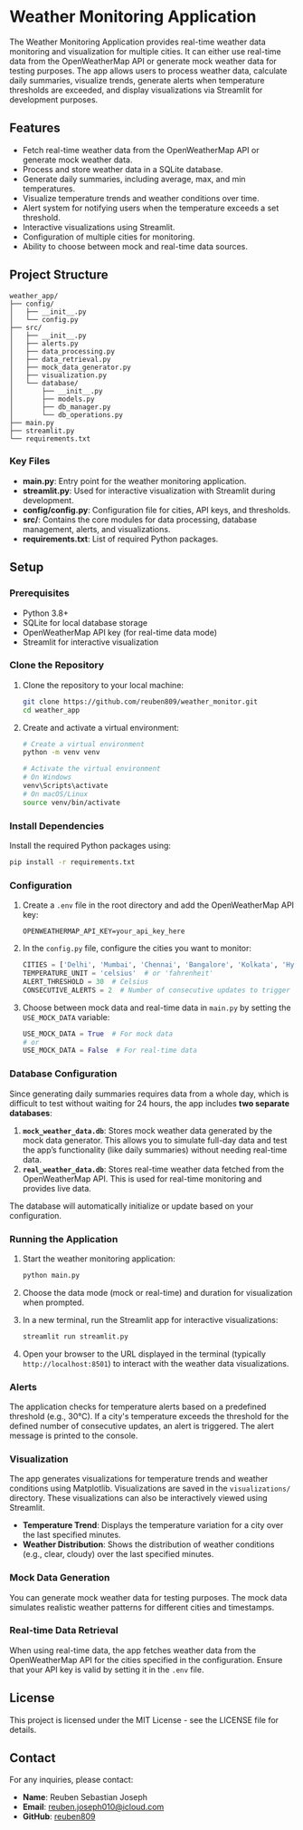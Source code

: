 # Weather Monitoring Application

The Weather Monitoring Application provides real-time weather data monitoring and visualization for multiple cities. It can either use real-time data from the OpenWeatherMap API or generate mock weather data for testing purposes. The app allows users to process weather data, calculate daily summaries, visualize trends, generate alerts when temperature thresholds are exceeded, and display visualizations via Streamlit for development purposes.

## Features

- Fetch real-time weather data from the OpenWeatherMap API or generate mock weather data.
- Process and store weather data in a SQLite database.
- Generate daily summaries, including average, max, and min temperatures.
- Visualize temperature trends and weather conditions over time.
- Alert system for notifying users when the temperature exceeds a set threshold.
- Interactive visualizations using Streamlit.
- Configuration of multiple cities for monitoring.
- Ability to choose between mock and real-time data sources.

## Project Structure

```plaintext
weather_app/
├── config/
│   ├── __init__.py
│   └── config.py
├── src/
│   ├── __init__.py
│   ├── alerts.py
│   ├── data_processing.py
│   ├── data_retrieval.py
│   ├── mock_data_generator.py
│   ├── visualization.py
│   └── database/
│       ├── __init__.py
│       ├── models.py
│       ├── db_manager.py
│       └── db_operations.py
├── main.py
├── streamlit.py    
└── requirements.txt
```

### Key Files

- **main.py**: Entry point for the weather monitoring application.
- **streamlit.py**: Used for interactive visualization with Streamlit during development.
- **config/config.py**: Configuration file for cities, API keys, and thresholds.
- **src/**: Contains the core modules for data processing, database management, alerts, and visualizations.
- **requirements.txt**: List of required Python packages.

## Setup

### Prerequisites

- Python 3.8+
- SQLite for local database storage
- OpenWeatherMap API key (for real-time data mode)
- Streamlit for interactive visualization

### Clone the Repository

1. Clone the repository to your local machine:

    ```bash
    git clone https://github.com/reuben809/weather_monitor.git
    cd weather_app
    ```

2. Create and activate a virtual environment:

    ```bash
    # Create a virtual environment
    python -m venv venv

    # Activate the virtual environment
    # On Windows
    venv\Scripts\activate
    # On macOS/Linux
    source venv/bin/activate
    ```

### Install Dependencies

Install the required Python packages using:

```bash
pip install -r requirements.txt
```

### Configuration

1. Create a `.env` file in the root directory and add the OpenWeatherMap API key:

    ```plaintext
    OPENWEATHERMAP_API_KEY=your_api_key_here
    ```

2. In the `config.py` file, configure the cities you want to monitor:

    ```python
    CITIES = ['Delhi', 'Mumbai', 'Chennai', 'Bangalore', 'Kolkata', 'Hyderabad']
    TEMPERATURE_UNIT = 'celsius'  # or 'fahrenheit'
    ALERT_THRESHOLD = 30  # Celsius
    CONSECUTIVE_ALERTS = 2  # Number of consecutive updates to trigger an alert
    ```

3. Choose between mock data and real-time data in `main.py` by setting the `USE_MOCK_DATA` variable:

    ```python
    USE_MOCK_DATA = True  # For mock data
    # or
    USE_MOCK_DATA = False  # For real-time data
    ```

### Database Configuration

Since generating daily summaries requires data from a whole day, which is difficult to test without waiting for 24 hours, the app includes **two separate databases**:

1. **`mock_weather_data.db`**: Stores mock weather data generated by the mock data generator. This allows you to simulate full-day data and test the app’s functionality (like daily summaries) without needing real-time data.
2. **`real_weather_data.db`**: Stores real-time weather data fetched from the OpenWeatherMap API. This is used for real-time monitoring and provides live data.

The database will automatically initialize or update based on your configuration.

### Running the Application

1. Start the weather monitoring application:

    ```bash
    python main.py
    ```

2. Choose the data mode (mock or real-time) and duration for visualization when prompted.

3. In a new terminal, run the Streamlit app for interactive visualizations:

    ```bash
    streamlit run streamlit.py
    ```

4. Open your browser to the URL displayed in the terminal (typically `http://localhost:8501`) to interact with the weather data visualizations.

### Alerts

The application checks for temperature alerts based on a predefined threshold (e.g., 30°C). If a city's temperature exceeds the threshold for the defined number of consecutive updates, an alert is triggered. The alert message is printed to the console.

### Visualization

The app generates visualizations for temperature trends and weather conditions using Matplotlib. Visualizations are saved in the `visualizations/` directory. These visualizations can also be interactively viewed using Streamlit.

- **Temperature Trend**: Displays the temperature variation for a city over the last specified minutes.
- **Weather Distribution**: Shows the distribution of weather conditions (e.g., clear, cloudy) over the last specified minutes.

### Mock Data Generation

You can generate mock weather data for testing purposes. The mock data simulates realistic weather patterns for different cities and timestamps.

### Real-time Data Retrieval

When using real-time data, the app fetches weather data from the OpenWeatherMap API for the cities specified in the configuration. Ensure that your API key is valid by setting it in the `.env` file.

## License

This project is licensed under the MIT License - see the LICENSE file for details.

## Contact

For any inquiries, please contact:

- **Name**: Reuben Sebastian Joseph  
- **Email**: reuben.joseph010@icloud.com  
- **GitHub**: [reuben809](https://github.com/reuben809)
